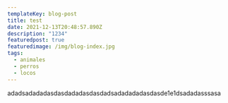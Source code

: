 ```yaml
---
templateKey: blog-post
title: test
date: 2021-12-13T20:48:57.890Z
description: "1234"
featuredpost: true
featuredimage: /img/blog-index.jpg
tags:
  - animales
  - perros
  - locos
---
```

adadsadadadasdasdadadasdasdadsadadadadasdasde1e1dsadadasssasa